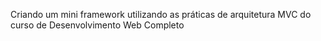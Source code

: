 Criando um mini framework utilizando as práticas de arquitetura MVC do curso de Desenvolvimento Web Completo
